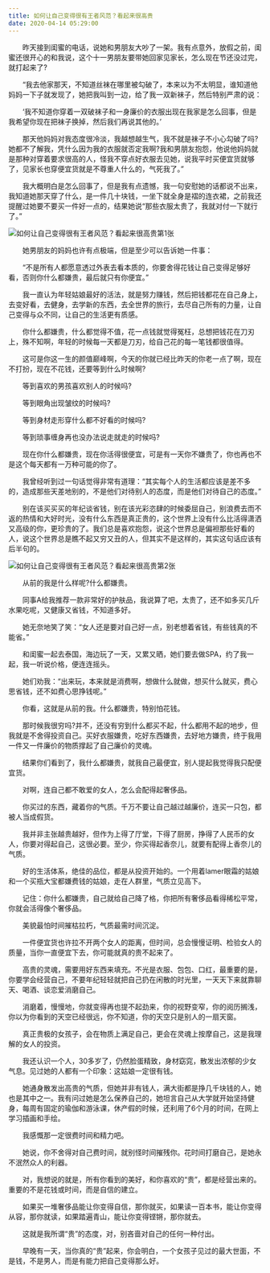 ```yaml
---
title: 如何让自己变得很有王者风范？看起来很高贵
date: 2020-04-14 05:29:00
---
```




　　昨天接到闺蜜的电话，说她和男朋友大吵了一架。我有点意外，放假之前，闺蜜还很开心的和我说，这个十一男朋友要带她回家见家长，怎么现在节还没过完，就打起来了?

　　“我去他家那天，不知道丝袜在哪里被勾破了，本来以为不太明显，谁知道他妈妈一下子就发现了，她把我叫到一边，给了我一双新袜子，然后特别严肃的说：

　　‘我不知道你穿着一双破袜子和一身廉价的衣服出现在我家是怎么回事，但是我希望你现在把袜子换掉，然后我们再说其他的。’

　　那天他妈妈对我态度很冷淡，我越想越生气，我不就是袜子不小心勾破了吗?她都不了解我，凭什么因为我的衣服就否定我啊?我和男朋友抱怨，他说他妈妈就是那种对穿着要求很高的人，怪我不穿点好衣服去见她，说我平时买便宜货就够了，见家长也穿便宜货就是不尊重人什么的，气死我了。”

　　我大概明白是怎么回事了，但是我有点遗憾，我一句安慰她的话都说不出来，我知道她那天穿了什么，是一件几十块钱，一坐下就全身是褶的连衣裙，之前我还提醒过她要不要买一件好一点的，结果她说“那些衣服太贵了，我就对付一下就行了。”

![如何让自己变得很有王者风范？看起来很高贵第1张](/img/a39e6cc0ddc4bb4bb584c067d04d4e30.jpg)

　　她男朋友的妈妈也许有点极端，但是至少可以告诉她一件事：

　　“不是所有人都愿意透过外表去看本质的，你要舍得花钱让自己变得足够好看，否则你什么都嫌贵，最后就只有你便宜。”

　　我一直认为年轻姑娘最好的活法，就是努力赚钱，然后把钱都花在自己身上，去变好看，去健身，去学新的东西，去全世界的旅行，去尽自己所有的力量，让自己变得与众不同，让自己的生活更有质感。

　　你什么都嫌贵，什么都觉得不值，花一点钱就觉得冤枉，总想把钱花在刀刃上，殊不知啊，年轻的时候每一天都是刀刃，给自己花的每一笔钱都很值得。

　　这可是你这一生的颜值巅峰啊，今天的你就已经比昨天的你老一点了啊，现在不打扮，现在不花钱，还要等到什么时候啊?

　　等到喜欢的男孩喜欢别人的时候吗?

　　等到眼角出现皱纹的时候吗?

　　等到身材走形穿什么都不好看的时候吗?

　　等到琐事缠身再也没办法说走就走的时候吗?

　　现在你什么都嫌贵，现在你活得很便宜，可是有一天你不嫌贵了，你也再也不是这个每天都有一万种可能的你了。

　　我曾经听到过一句话觉得非常有道理：“其实每个人的生活都应该是差不多的，造成那些天差地别的，不是他们对待别人的态度，而是他们对待自己的态度。”

　　别在该买买买的年纪谈省钱，别在该光彩恣肆的时候委屈自己，别浪费去而不返的热情和大好时光，没有什么东西是真正贵的，这个世界上没有什么比活得潇洒又高级的你，更珍贵的了。我们总是喜欢抱怨，说这个世界总是偏袒那些好看的人，说这个世界总是瞧不起又穷又丑的人，但其实不是这样的，其实这句话应该有后半句的。

![如何让自己变得很有王者风范？看起来很高贵第2张](/img/010b4b4f3fc4160d82fb54be919fad40.jpg)

　　从前的我是什么样呢?什么都嫌贵。

　　同事A给我推荐一款非常好的护肤品，我说算了吧，太贵了，还不如多买几斤水果吃呢，又健康又省钱，不知道多好。

　　她无奈地笑了笑：“女人还是要对自己好一点，别老想着省钱，有些钱真的不能省。”

　　和闺蜜一起去泰国，海边玩了一天，又累又晒，她们要去做SPA，约了我一起，我一听说价格，便连连摇头。

　　她们劝我：“出来玩，本来就是消费啊，想做什么就做，想买什么就买，费心思省钱，还不如费心思挣钱呢。”

　　你看，这就是从前的我。什么都嫌贵，特别怕花钱。

　　那时候我很穷吗?并不，还没有穷到什么都买不起，什么都用不起的地步，但我就是不舍得投资自己。买好衣服嫌贵，吃好东西嫌贵，去好地方嫌贵，终于我用一件又一件廉价的物质撑起了自己廉价的灵魂。

　　结果你们看到了，我什么都嫌贵，就我自己最便宜，别人提起我觉得我只配便宜货。

　　对啊，连自己都不敢爱的女人，怎么会配得起奢侈品。

　　你买过的东西，藏着你的气质。千万不要让自己越过越廉价，连买一只包，都被人当成假货。

　　我并非主张越贵越好，但作为上得了厅堂，下得了厨房，挣得了人民币的女人，你要对得起自己，这很必要。至少，你买得起香奈儿，就要有配得上香奈儿的气质。

　　好的生活体系，绝佳的品位，都是从投资开始的。一个用着lamer眼霜的姑娘和一个买瓶大宝都嫌费钱的姑娘，走在人群里，气质立见高下。

　　记住：你什么都嫌贵，自己就给自己降了格，你把所有奢侈品看得稀松平常，你就会活得像个奢侈品。

　　美貌最怕时间摧枯拉朽，气质最需时间沉淀。

　　一件便宜货也许拉不开两个女人的距离，但时间，总会慢慢证明、检验女人的质量，当你一直便宜下去，你可能就真的贵不起来了。

　　高贵的灵魂，需要用好东西来填充。不光是衣服、包包、口红，最重要的是，你要学会经营自己，不要年纪轻轻就把自己扔在闲散的时光里，一天天下来就靠聊天、喝酒、谈恋爱消磨自己。

　　消磨着，慢慢地，你就变得再也提不起劲来，你的视野变窄，你的阅历搁浅，你以为你看到的天空已经很远，你不知道，你的天空只是别人的一扇天窗。

　　真正贵极的女孩子，会在物质上满足自己，更会在灵魂上按摩自己，这是我理解的女人的投资。

　　我还认识一个人，30多岁了，仍然脸蛋精致，身材窈窕，散发出浓郁的少女气息。见过她的人都有一个印象：这姑娘一定很有钱。

　　她通身散发出高贵的气质，但她并非有钱人，满大街都是挣几千块钱的人，她也是其中之一。我有问过她是怎么保养自己的，她坦言自己从大学就开始坚持健身，每周有固定的瑜伽和游泳课，休产假的时候，还利用了6个月的时间，在网上学习插画和手绘。

　　我感慨那一定很费时间和精力吧。

　　她说，你不舍得对自己费时间，就别怪时间摧残你。花时间打磨自己，是她永不泯然众人的利器。

　　对，我想说的就是，所有你看到的美好，和你喜欢的“贵”，都是经营出来的。重要的不是花钱或时间，而是自信的建立。

　　如果买一堆奢侈品能让你变得自信，那你就买，如果读一百本书，能让你变得从容，那你就读，如果踏遍青山，能让你变得铿锵，那你就去。

　　这就是我所谓“贵”的态度，对，别吝啬对自己的任何一种付出。

　　早晚有一天，当你真的“贵”起来，你会明白，一个女孩子见过的最大世面，不是钱，不是男人，而是有能力把自己变得那么好。